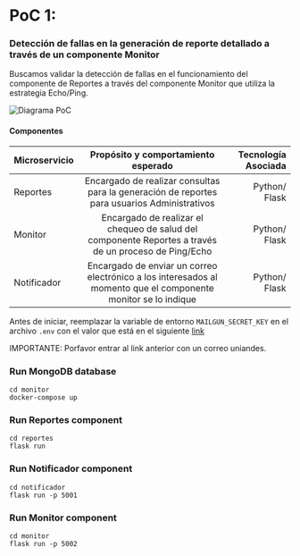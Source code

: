 # PoC 1: 
### Detección de fallas en la generación de reporte detallado a través de un componente Monitor


Buscamos validar la detección de fallas en el funcionamiento del componente de Reportes a través del componente Monitor que utiliza la estrategia Echo/Ping.  
  
    

![Diagrama PoC](https://drive.google.com/file/d/17xKYJS3mSZpDdahclNV2Gwjq3tXetxpC/view?usp=sharing)


  
#### Componentes

| Microservicio      | Propósito y comportamiento esperado | Tecnología Asociada |
| :---        |    :----:   |          ---: |
| Reportes      | Encargado de realizar consultas para la generación de reportes para usuarios Administrativos        | Python/ Flask   |
| Monitor   | Encargado de realizar el chequeo de salud del componente Reportes a través de un proceso de Ping/Echo        | Python/ Flask      |
| Notificador   | Encargado de enviar un correo electrónico a los interesados al momento que el componente monitor se lo indique         | Python/ Flask      |

Antes de iniciar, reemplazar la variable de entorno `MAILGUN_SECRET_KEY` en el archivo `.env` con el valor que está en el siguiente [link](https://uniandes-my.sharepoint.com/:w:/g/personal/as_santamaria_uniandes_edu_co/EWVbiOpATw5HuNX-JdiR1soB-eoXnQgxr3SlTZm3IWzPdA?e=zSvem2 )

IMPORTANTE: Porfavor entrar al link anterior con un correo uniandes.

### Run MongoDB database
```
cd monitor
docker-compose up
```
    

### Run Reportes component
```
cd reportes
flask run
```

### Run Notificador component
```
cd notificador
flask run -p 5001
```

### Run Monitor component
```
cd monitor
flask run -p 5002
```

